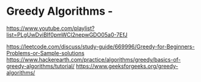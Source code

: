 # Greedy Algorithms -

https://www.youtube.com/playlist?list=PLgUwDviBIf0pmWCl2nepwGDO05a0-7EfJ

https://leetcode.com/discuss/study-guide/669996/Greedy-for-Beginners-Problems-or-Sample-solutions
https://www.hackerearth.com/practice/algorithms/greedy/basics-of-greedy-algorithms/tutorial/
https://www.geeksforgeeks.org/greedy-algorithms/
